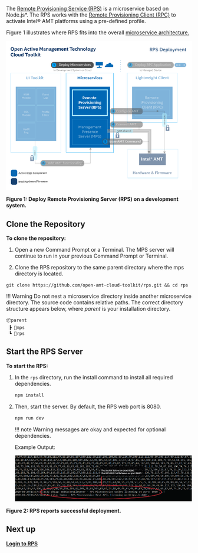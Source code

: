 The [Remote Provisioning Service (RPS)](../Glossary.md#r) is a microservice based on Node.js*. The RPS works with the [Remote Provisioning Client (RPC)](../Glossary.md#r) to activate Intel® AMT platforms using a pre-defined profile.

Figure 1 illustrates where RPS fits into the overall [microservice architecture.](../Glossary.md#m)

[![RPS](../assets/images/RPSDeployment.png)](../assets/images/RPSDeployment.png)

**Figure 1: Deploy Remote Provisioning Server (RPS) on a development system.**

## Clone the Repository

**To clone the repository:**

1. Open a new Command Prompt or a Terminal. The MPS server will continue to run in your previous Command Prompt or Terminal.

2. Clone the RPS repository to the same parent directory where the mps directory is located. 

```
git clone https://github.com/open-amt-cloud-toolkit/rps.git && cd rps
```

!!! Warning
    Do not nest a microservice directory inside another microservice directory. The source code contains relative paths. The correct directory structure appears below, where *parent* is your installation directory.
    
```
📦parent
 ┣ 📂mps
 ┗ 📂rps
```


## Start the RPS Server

**To start the RPS:**

1. In the ```rps``` directory, run the install command to install all required dependencies. 

    ``` bash
    npm install
    ```

2. Then, start the server. By default, the RPS web port is 8080.

    ``` bash
    npm run dev
    ```

    !!! note
        Warning messages are okay and expected for optional dependencies.

    Example Output:

    [![RPS Output](../assets/images/RPS_npmrundev.png)](../assets/images/RPS_npmrundev.png)

**Figure 2: RPS reports successful deployment.**

## Next up
[**Login to RPS**](../General/loginToRPS.md)
